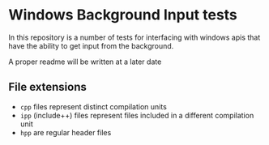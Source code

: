 # Windows Background Input tests
In this repository is a number of tests for interfacing with windows apis that have the ability to get input from the background.

A proper readme will be written at a later date

## File extensions
- `cpp` files represent distinct compilation units
- `ipp` (include++) files represent files included in a different compilation unit
- `hpp` are regular header files
